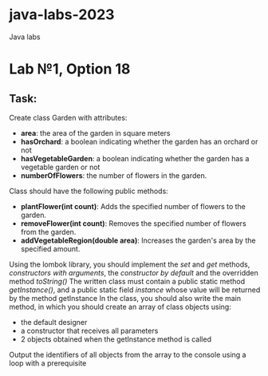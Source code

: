# java-labs-2023

Java labs
# Lab №1, Option 18
## Task:
Create class Garden with attributes:
- **area**: the area of the garden in square meters
- **hasOrchard**: a boolean indicating whether the garden has an orchard or not
- **hasVegetableGarden**: a boolean indicating whether the garden has a vegetable garden or not
- **numberOfFlowers**: the number of flowers in the garden.

Class should have the following public methods:
- **plantFlower(int count)**: Adds the specified number of flowers to the garden.
- **removeFlower(int count)**: Removes the specified number of flowers from the garden.
- **addVegetableRegion(double area)**: Increases the garden's area by the specified amount.

Using the lombok library, you should implement the _set_ and _get_ methods, _constructors with arguments_, the _constructor by default_ and the overridden method _toString()_
The written class must contain a public static method _getInstance()_, and a public static field _instance_ whose value will be returned by the method getInstance
In the class, you should also write the main method, in which you should create an array of class objects using:
- the default designer
- a constructor that receives all parameters
- 2 objects obtained when the getInstance method is called

Output the identifiers of all objects from the array to the console using a loop with a prerequisite